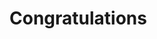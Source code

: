<html>
<body>
  <!-- Begin Default Content REMOVE THIS -->
  <h1>Congratulations</h1>
<style type='text/css'>
     .embeddedServiceHelpButton{
           .embeddedServiceHelpButton .helpButton .uiButton{
            background-color:#fa6400;
            font-family:"Arial",sans-serif;
            border-radius:23px;
            min-width:10em;
            max-width:10em
            }
            .embeddedServiceHelpButton .embeddedServiceIcon{
            display:none!important;
            }
            .helpButtonLabel .message{
            background-color: #fa6400;
            border: none;
            color: white;
            font-weight: bold;
            font-size: 12px;
            }
</style>
<script type='text/javascript' src='https://service.force.com/embeddedservice/5.0/esw.min.js'></script>
<script type='text/javascript'>
    var initESW = function(gslbBaseURL) {
        embedded_svc.settings.displayHelpButton = true; //Or false
        embedded_svc.settings.language = ''; //For example, enter 'en' or 'en-US'

        embedded_svc.settings.defaultMinimizedText = 'Chat'; //(Defaults to Chat with an Expert)
        //embedded_svc.settings.disabledMinimizedText = '...'; //(Defaults to Agent Offline)

        //embedded_svc.settings.loadingText = ''; //(Defaults to Loading)
        //embedded_svc.settings.storageDomain = 'yourdomain.com'; //(Sets the domain for your deployment so that visitors can navigate subdomains during a chat session)

        // Settings for Chat
        //embedded_svc.settings.directToButtonRouting = function(prechatFormData) {
            // Dynamically changes the button ID based on what the visitor enters in the pre-chat form.
            // Returns a valid button ID.
        //};
        //embedded_svc.settings.prepopulatedPrechatFields = {}; //Sets the auto-population of pre-chat form fields
        //embedded_svc.settings.fallbackRouting = []; //An array of button IDs, user IDs, or userId_buttonId
        //embedded_svc.settings.offlineSupportMinimizedText = '...'; //(Defaults to Contact Us)
        embedded_svc.settings.chatbotAvatarImgURL = "https://duroflexpvtltd.my.salesforce-sites.com/resource/SleepyheadLogo";
        embedded_svc.settings.enabledFeatures = ['LiveAgent'];
        embedded_svc.settings.entryFeature = 'LiveAgent';
        embedded_svc.settings.extraPrechatFormDetails = [{
  "label":"First Name", 
  "transcriptFields": ["First_Name__c"]
},{
  "label":"Last Name", 
  "transcriptFields": ["Last_Name__c"]
},{
  "label":"Phone", 
  "transcriptFields": ["Customer_Mobile_Number__c"]
}
,{
  "label":"Customer Email", 
  "transcriptFields": ["Customer_Email__c"]
}
,{
  "label":"Subject", 
  "transcriptFields": ["Issue__c"]
}
];

        embedded_svc.init(
            'https://duroflexpvtltd.my.salesforce.com',
            'https://duroflexpvtltd.my.site.com/',
            gslbBaseURL,
            '00D2w00000MhMkY',
            'WhatsappBot_Deployment',
            {
                baseLiveAgentContentURL: 'https://c.la2-c2-ukb.salesforceliveagent.com/content',
                deploymentId: '5722w000000ZLJl',
                buttonId: '5732w000000DR5T',
                baseLiveAgentURL: 'https://d.la2-c2-ukb.salesforceliveagent.com/chat',
                eswLiveAgentDevName: 'EmbeddedServiceLiveAgent_Parent04I2w0000008ioNEAQ_18ba3a93ef5',
                isOfflineSupportEnabled: false
            }
        );
    };

    if (!window.embedded_svc) {
        var s = document.createElement('script');
        s.setAttribute('src', 'https://duroflexpvtltd.my.salesforce.com/embeddedservice/5.0/esw.min.js');
        s.onload = function() {
            initESW(null);
        };
        document.body.appendChild(s);
    } else {
        initESW('https://service.force.com');
    }
</script>
</body></html>
